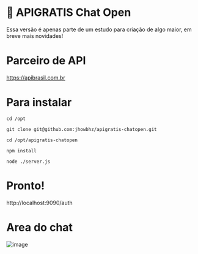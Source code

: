 # 📢 APIGRATIS Chat Open
Essa versão é apenas parte de um estudo para criação de algo maior, em breve mais novidades!

# Parceiro de API
https://apibrasil.com.br

# Para instalar
```cd /opt```

```git clone git@github.com:jhowbhz/apigratis-chatopen.git```

```cd /opt/apigratis-chatopen```

```npm install```

```node ./server.js```

# Pronto!
http://localhost:9090/auth

# Area do chat
![image](https://user-images.githubusercontent.com/31408451/220363750-30cb3a95-52db-4186-91b4-1f5b9859878a.png)
